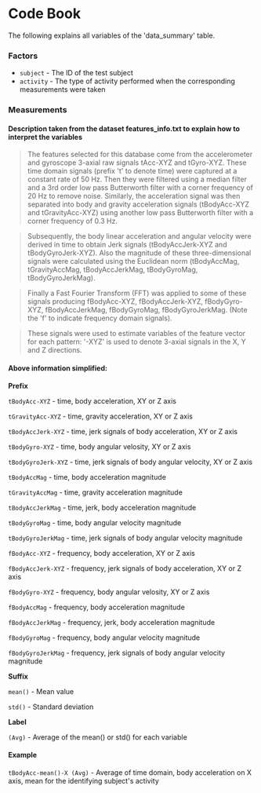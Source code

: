 # Code Book

The following explains all variables of the 'data_summary' table.

### Factors

- `subject` - The ID of the test subject
- `activity` - The type of activity performed when the corresponding measurements were taken


### Measurements

#### Description taken from the dataset features_info.txt to explain how to interpret the variables
>The features selected for this database come from the accelerometer and gyroscope 3-axial raw signals tAcc-XYZ and tGyro-XYZ. These time domain signals (prefix 't' to denote time) were captured at a constant rate of 50 Hz. Then they were filtered using a median filter and a 3rd order low pass Butterworth filter with a corner frequency of 20 Hz to remove noise. Similarly, the acceleration signal was then separated into body and gravity acceleration signals (tBodyAcc-XYZ and tGravityAcc-XYZ) using another low pass Butterworth filter with a corner frequency of 0.3 Hz.

>Subsequently, the body linear acceleration and angular velocity were derived in time to obtain Jerk signals (tBodyAccJerk-XYZ and tBodyGyroJerk-XYZ). Also the magnitude of these three-dimensional signals were calculated using the Euclidean norm (tBodyAccMag, tGravityAccMag, tBodyAccJerkMag, tBodyGyroMag, tBodyGyroJerkMag).

>Finally a Fast Fourier Transform (FFT) was applied to some of these signals producing fBodyAcc-XYZ, fBodyAccJerk-XYZ, fBodyGyro-XYZ, fBodyAccJerkMag, fBodyGyroMag, fBodyGyroJerkMag. (Note the 'f' to indicate frequency domain signals).

>These signals were used to estimate variables of the feature vector for each pattern:
'-XYZ' is used to denote 3-axial signals in the X, Y and Z directions.


#### Above information simplified:

**Prefix**

`tBodyAcc-XYZ` - time, body acceleration, XY or Z axis

`tGravityAcc-XYZ` - time, gravity acceleration, XY or Z axis 

`tBodyAccJerk-XYZ` - time, jerk signals of body acceleration, XY or Z axis 

`tBodyGyro-XYZ` - time, body angular velosity, XY or Z axis 

`tBodyGyroJerk-XYZ` - time, jerk signals of body angular velocity, XY or Z axis

`tBodyAccMag` - time, body acceleration magnitude

`tGravityAccMag` - time, gravity acceleration magnitude

`tBodyAccJerkMag` - time, jerk, body acceleration magnitude

`tBodyGyroMag` - time, body angular velocity magnitude

`tBodyGyroJerkMag` - time, jerk signals of body angular velocity magnitude

`fBodyAcc-XYZ` - frequency, body acceleration, XY or Z axis

`fBodyAccJerk-XYZ` - frequency, jerk signals of body acceleration, XY or Z axis

`fBodyGyro-XYZ` - frequency, body angular velosity, XY or Z axis

`fBodyAccMag` - frequency, body acceleration magnitude

`fBodyAccJerkMag` - frequency, jerk, body acceleration magnitude

`fBodyGyroMag` - frequency, body angular velocity magnitude

`fBodyGyroJerkMag` - frequency, jerk signals of body angular velocity magnitude


**Suffix**

`mean()` - Mean value

`std()` - Standard deviation


**Label**

`(Avg)` - Average of the mean() or std() for each variable 


#### Example
`tBodyAcc-mean()-X (Avg)` - Average of time domain, body acceleration on X axis, mean for the identifying subject's activity
